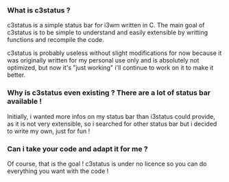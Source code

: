 ### What is c3status ?

c3status is a simple status bar for i3wm written in C.
The main goal of c3status is to be simple to understand and easily extensible by writting functions and recompile the code.

c3status is probably useless without slight modifications for now because it was originally written for my personal use only and is absolutely not optimized, but now it's "just working" i'll continue to work on it to make it better.

### Why is c3status even existing ? There are a lot of status bar available !

Initially, i wanted more infos on my status bar than i3status could provide, as it is not very extensible, so i searched for other status bar but i decided to write my own, just for fun !

### Can i take your code and adapt it for me ?

Of course, that is the goal !
c3status is under no licence so you can do everything you want with the code !
